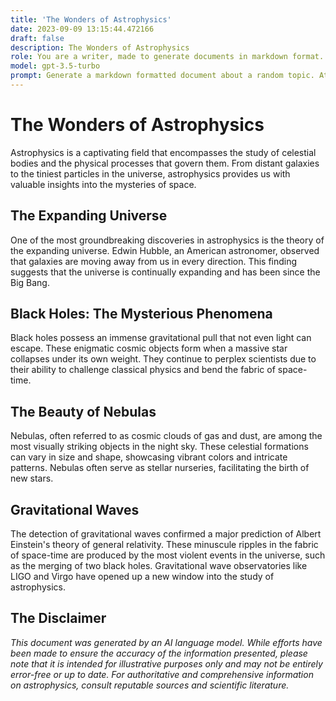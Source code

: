 ```yaml
---
title: 'The Wonders of Astrophysics'
date: 2023-09-09 13:15:44.472166
draft: false
description: The Wonders of Astrophysics
role: You are a writer, made to generate documents in markdown format. It is very important that all of the documents you generate are in valid markdown format.
model: gpt-3.5-turbo
prompt: Generate a markdown formatted document about a random topic. At the bottom, include a disclaimer explaining that the document was generated by you. The first line of the document should be the title. Make sure that the entire document is in proper markdown format, using a mix of various tags to make the document visually appealing.
---
```


# The Wonders of Astrophysics

Astrophysics is a captivating field that encompasses the study of celestial bodies and the physical processes that govern them. From distant galaxies to the tiniest particles in the universe, astrophysics provides us with valuable insights into the mysteries of space.

## The Expanding Universe

One of the most groundbreaking discoveries in astrophysics is the theory of the expanding universe. Edwin Hubble, an American astronomer, observed that galaxies are moving away from us in every direction. This finding suggests that the universe is continually expanding and has been since the Big Bang.

## Black Holes: The Mysterious Phenomena

Black holes possess an immense gravitational pull that not even light can escape. These enigmatic cosmic objects form when a massive star collapses under its own weight. They continue to perplex scientists due to their ability to challenge classical physics and bend the fabric of space-time.

## The Beauty of Nebulas

Nebulas, often referred to as cosmic clouds of gas and dust, are among the most visually striking objects in the night sky. These celestial formations can vary in size and shape, showcasing vibrant colors and intricate patterns. Nebulas often serve as stellar nurseries, facilitating the birth of new stars.

## Gravitational Waves

The detection of gravitational waves confirmed a major prediction of Albert Einstein's theory of general relativity. These minuscule ripples in the fabric of space-time are produced by the most violent events in the universe, such as the merging of two black holes. Gravitational wave observatories like LIGO and Virgo have opened up a new window into the study of astrophysics.

## The Disclaimer

*This document was generated by an AI language model. While efforts have been made to ensure the accuracy of the information presented, please note that it is intended for illustrative purposes only and may not be entirely error-free or up to date. For authoritative and comprehensive information on astrophysics, consult reputable sources and scientific literature.*